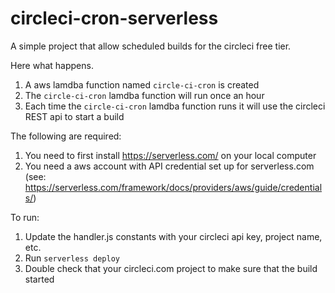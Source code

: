 # circleci-cron-serverless

A simple project that allow scheduled builds for the circleci free tier.  

Here what happens.

1. A aws lamdba function named `circle-ci-cron` is created
2. The `circle-ci-cron` lamdba function will run once an hour
3. Each time the `circle-ci-cron` lamdba function runs it will use the circleci REST api to start a build

The following are required:

1. You need to first install https://serverless.com/ on your local computer
2. You need a aws account with API credential set up for serverless.com (see: https://serverless.com/framework/docs/providers/aws/guide/credentials/)

To run:

1. Update the handler.js constants with your circleci api key, project name, etc.
2. Run `serverless deploy`
3. Double check that your circleci.com project to make sure that the build started
